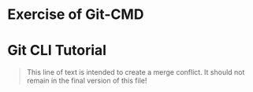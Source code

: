 # Exercise of Git-CMD

# Git CLI Tutorial

> This line of text is intended to create a merge conflict. It should not remain in the final version of this file!
